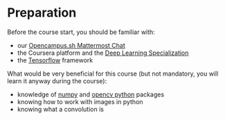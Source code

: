 # Preparation

Before the course start, you should be familiar with:

* our [Opencampus.sh Mattermost Chat](https://chat.opencampus.sh)
* the Coursera platform and the [Deep Learning Specialization](https://www.coursera.org/specializations/deep-learning)
* the [Tensorflow](https://www.tensorflow.org) framework

What would be very beneficial for this course (but not mandatory, you will learn it anyway during the course):

* knowledge of [numpy](https://numpy.org) and [opencv python](https://opencv.org/course-opencv-python/) packages
* knowing how to work with images in python
* knowing what a convolution is

